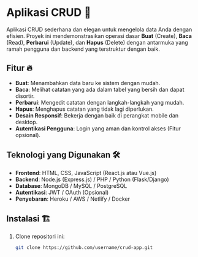 # Aplikasi CRUD 🚀

Aplikasi CRUD sederhana dan elegan untuk mengelola data Anda dengan efisien. Proyek ini mendemonstrasikan operasi dasar **Buat** (Create), **Baca** (Read), **Perbarui** (Update), dan **Hapus** (Delete) dengan antarmuka yang ramah pengguna dan backend yang terstruktur dengan baik.

## Fitur 🔥

- **Buat**: Menambahkan data baru ke sistem dengan mudah.
- **Baca**: Melihat catatan yang ada dalam tabel yang bersih dan dapat disortir.
- **Perbarui**: Mengedit catatan dengan langkah-langkah yang mudah.
- **Hapus**: Menghapus catatan yang tidak lagi diperlukan.
- **Desain Responsif**: Bekerja dengan baik di perangkat mobile dan desktop.
- **Autentikasi Pengguna**: Login yang aman dan kontrol akses (Fitur opsional).

## Teknologi yang Digunakan 🛠️

- **Frontend**: HTML, CSS, JavaScript (React.js atau Vue.js)
- **Backend**: Node.js (Express.js) / PHP / Python (Flask/Django)
- **Database**: MongoDB / MySQL / PostgreSQL
- **Autentikasi**: JWT / OAuth (Opsional)
- **Penyebaran**: Heroku / AWS / Netlify / Docker

## Instalasi 🏗️

1. Clone repositori ini:
   ```bash
   git clone https://github.com/username/crud-app.git
